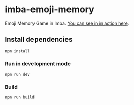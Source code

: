# imba-emoji-memory

Emoji Memory Game in Imba. [You can see in in action here](https://taw.github.io/imba-emoji-memory).

## Install dependencies

```
npm install
```

### Run in development mode

```
npm run dev
```

### Build

```
npm run build
```
